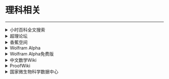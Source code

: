 # 理科相关

---

<div class="grid">
    <div><details><summary>小时百科全文搜索</summary><p>一款专业易用的数理数据库<br/><a href="https://wuli.wiki/index.html" target="_blank" role="button" class="outline">访问网站</a></p></details></div>
    <div><details><summary>超理论坛</summary><p>超理论坛是由数理化生吧的管理层牵头创建的理科学术论坛<br/><a href="https://chaoli.club/" target="_blank" role="button" class="outline">访问网站</a></p></details></div>
    <div><details><summary>香蕉空间</summary><p>中文数学学科的在线社区<br/><a href="https://www.bananaspace.org/wiki/%E9%A6%96%E9%A1%B5" target="_blank" role="button" class="outline">访问网站</a></p></details></div>
</div>

<div class="grid">
    <div><details><summary>Wolfram Alpha</summary><p>一款专业易用的数理数据库<br/><a href="https://www.wolframalpha.com/" target="_blank" role="button" class="outline">访问网站</a></p></details></div>
    <div><details><summary>Wolfram Alpha免费版</summary><p>WolframAlpha的免费版，可以解锁一些收费功能<br/><a href="https://wolfreealpha.on.fleek.co/input/index.html" target="_blank" role="button" class="outline">访问网站</a></p></details></div>
    <div><details><summary>中文数学Wiki</summary><p>中文数学学科的百科<br/><a href="https://math.fandom.com/zh/wiki/%E4%B8%AD%E6%96%87%E6%95%B0%E5%AD%A6_Wiki:%E4%B8%BB%E9%A1%B5" target="_blank" role="button" class="outline">访问网站</a></p></details></div>
</div>

<div class="grid">
    <div><details><summary>ProofWiki</summary><p>一个在线的关于数学证明的Wiki<br/><a href="https://proofwiki.org/wiki/Main_Page" target="_blank" role="button" class="outline">访问网站</a></p></details></div>
    <div><details><summary>国家微生物科学数据中心</summary><p><a href="https://nmdc.cn/" target="_blank" role="button" class="outline">访问网站</a></p></details></div>
    <div> </div>
</div>